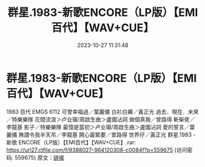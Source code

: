 ﻿---
title: 群星.1983-新歌ENCORE（LP版）【EMI百代】【WAV+CUE】
date: 2023-10-27 11:31:48
categories: WAV车载音乐、镜像
tags: 华语中文
---
# 群星.1983-新歌ENCORE（LP版）【EMI百代】【WAV+CUE】

1983 百代 EMGS 6112
可曾幸福過／葉麗儀
白衫白褲／黃正光
過去．現在．未來／特樂樂隊
花間流浪＞卢业瑂/周啟生曲＞盧國沾詞
做個真我／曾路得
斬柴佬／李龍基
影子／特樂樂隊
最憶是當初＞卢业瑂/周啟生曲＞盧國沾詞
愛的誓言／葉麗儀
無謂令我半天吊／李龍基
開心最緊要／曾路得
世界仔／黃正光
群星.1983 - 新歌 ENCORE（LP版）【EMI百代】【WAV+CUE】.rar: https://url27.ctfile.com/f/9388027-964120308-c0084f?p=559675
(访问密码: 559675)
原文：[链接](https://blog.sina.com.cn/s/blog_1647c7e76010313my.html)